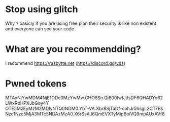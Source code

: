 # Stop using glitch
Why ? basicly if you are using free plan their security is like non existent and everyone can see your code
# What are you recommendding?
I recommend https://rasbytte.net (https://discord.gg/vds)
# Pwned tokens
MTAxNjYwMDM4NjE1ODc0MzYwMw.GHO8Sn.Qi800IwfJjfsDF6QHADYo62LWxRpHPXJbGoy4Y\
OTE5MzEyMzM2MDIyNTQ0NDM0.YbT-VA.Xbr8SjTaDf-cohJr5hsgL2CT7Bs\
Nzc1Nzc5MjA3MTc5NDAzMzA0.X6rSsA.l6QmEVXTyMipBoiVQ9mpAUxAVf8
